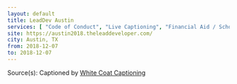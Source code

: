 ```yaml
---
layout: default
title: LeadDev Austin
services: [ "Code of Conduct", "Live Captioning", "Financial Aid / Scholarships", "Mobility Access" ]
site: https://austin2018.theleaddeveloper.com/
city: Austin, TX
from: 2018-12-07
to: 2018-12-07
---
```


Source(s): Captioned by [White Coat Captioning](http://www.whitecoatcaptioning.com/)